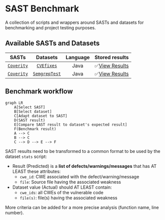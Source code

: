 # SAST Benchmark

A collection of scripts and wrappers around SASTs and datasets for benchmarking and project testing purposes.

## Available SASTs and Datasets

|**SASTs**|**Datasets**|**Language**|**Stored results**|
|:---:|:---:|:---:|:---:|
|[`Coverity`](/SASTs/README.md#1-coverity-static-analysis)|[`CVEfixes`](/datasets/README.md#1-cvefixes)|Java|✅[View Results](./results/Coverity/CVEfixes/README.md)|
|[`Coverity`](/SASTs/README.md#1-coverity-static-analysis)|[`SemgrepTest`](/datasets/README.md#2-semgrep-test-code)|Java|✅[View Results](./results/Coverity/SemgrepTest/README.md)|

## Benchmark workflow

```mermaid
graph LR
    A[Select SAST]
    B[Select dataset]
    C[Adapt dataset to SAST]
    D(SAST result)
    E[Compare SAST result to dataset's expected result]
    F(Benchmark result)
    A --> C
    B --> C
    C --> D --> E --> F
```

SAST results need to be transformed to a common format to be used by the dataset `stats` script:
- Result (Predicted) is a **list of defects/warnings/messages** that has AT LEAST these attributes:
  - `cwe_id`: CWE associated with the defect/warning/message
  - `file`: Source file having the associated weakness
- Dataset value (Actual) should AT LEAST contain:
  - `cwe_ids`: all CWEs of the vulnerable code
  - `file(s)`: file(s) having the associated weakness

More criteria can be added for a more precise analysis (function name, line number).
